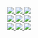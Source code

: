 <article class="md-content__inner md-typeset">
    <div class="row justify-content-center">
            <div class="col-md-auto">
                <div class="row">
                <a href="https://raw.githubusercontent.com/HASwitchPlate/openHASP-docs/master/docs/assets/images/builds/desktop-stand-design.png" data-toggle="lightbox" data-gallery="example-gallery" class="col-sm-4" data-title="<a href='https://github.com/amauryverschooren/HASP-LVGL'>Desktop Build</a> - design" data-footer="By <a href='https://www.instagram.com/the_diy_project_be/'>Amaury V.</a> - available on <a href='https://www.thingiverse.com/thing:4773558'>Thingiverse</a>">
                    <img src="../assets/images/builds/desktop-stand-design.png" class="img-fluid">
                </a>
                <a href="https://raw.githubusercontent.com/HASwitchPlate/openHASP-docs/master/docs/assets/images/builds/desktop-stand-top.png" data-toggle="lightbox" data-gallery="example-gallery" class="col-sm-4" data-title="<a href='https://github.com/amauryverschooren/HASP-LVGL'>Desktop Build</a> - top" data-footer="By <a href='https://www.instagram.com/the_diy_project_be/'>Amaury V.</a> - Using Lolin TFT 2.4&quot; and TTGO T7 v1.4 Mini32"">
                    <img src="../assets/images/builds/desktop-stand-top.png" class="img-fluid">
                </a>
                <a href="https://raw.githubusercontent.com/HASwitchPlate/openHASP-docs/master/docs/assets/images/builds/desktop-stand-side.png" data-toggle="lightbox" data-gallery="example-gallery" class="col-sm-4" data-title="<a href='https://github.com/amauryverschooren/HASP-LVGL'>Desktop Build</a> - side" data-footer="By <a href='https://www.instagram.com/the_diy_project_be/'>Amaury V.</a> - Using Lolin TFT 2.4&quot; TTGO T7 v1.4 Mini32">
                    <img src="../assets/images/builds/desktop-stand-side.png" class="img-fluid">
                </a>
            </div>
            <div class="row">
                <a href="https://raw.githubusercontent.com/HASwitchPlate/openHASP-docs/master/docs/assets/images/builds/switchplate-us-0.png" data-toggle="lightbox" data-gallery="example-gallery" class="col-sm-4" data-title="US Switchplate 3D model" data-footer="Designed by Nurp">
                    <img src="../assets/images/builds/switchplate-us-0.png" class="img-fluid">
                </a>
                <a href="https://raw.githubusercontent.com/HASwitchPlate/openHASP-docs/master/docs/assets/images/builds/switchplate-us-1.png" data-toggle="lightbox" data-gallery="example-gallery" class="col-sm-4" data-title="US Switchplate" data-footer="Printing prototype">
                    <img src="../assets/images/builds/switchplate-us-1.png" class="img-fluid">
                </a>
                <a href="https://raw.githubusercontent.com/HASwitchPlate/openHASP-docs/master/docs/assets/images/builds/switchplate-us-2.png" data-toggle="lightbox" data-gallery="example-gallery" class="col-sm-4" data-title="Custom 3D build" data-footer="Lolin 2.4&quot; display with D1 mini">
                    <img src="../assets/images/builds/switchplate-us-2.png" class="img-fluid">
                </a>
            </div>
            <div class="row">
                <a href="../assets/images/builds/wallbox-us-0.png" data-toggle="lightbox" data-gallery="example-gallery" class="col-sm-4" data-title="US Switchbox 3D model" data-footer="Designed by Nurp">
                    <img src="../assets/images/builds/wallbox-us-0.png" class="img-fluid">
                </a>
                <a href="../assets/images/builds/wallbox-us-1.png" data-toggle="lightbox" data-gallery="example-gallery" class="col-sm-4" data-title="US Switchbox" data-footer="Lolin 2.4&quot; display with D1 mini">
                    <img src="../assets/images/builds/wallbox-us-1.png" class="img-fluid">
                </a>
                <a href="../assets/images/builds/wallbox-us-2.png" data-toggle="lightbox" data-gallery="example-gallery" class="col-sm-4" data-title="US Switchplate with motion sensor" data-footer="Lolin 2.4&quot; display with D1 mini">
                    <img src="../assets/images/builds/wallbox-us-2.png" class="img-fluid">
                </a>
            </div>
        </div>
    </div>
</article>



